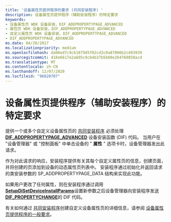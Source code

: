```yaml
---
title: '设备属性页提供程序的要求 (共同安装程序) '
description: 设备属性页提供程序（辅助安装程序）的特定要求
keywords:
- 设备属性页 WDK 设备安装，DIF_ADDPROPERTYPAGE_ADVANCED
- 属性页 WDK 设备安装，DIF_ADDPROPERTYPAGE_ADVANCED
- 自定义属性页 WDK 设备安装，DIF_ADDPROPERTYPAGE_ADVANCED
- DIF_ADDPROPERTYPAGE_ADVANCED
ms.date: 04/20/2017
ms.localizationpriority: medium
ms.openlocfilehash: da06ed7c9cb187945f02cd2c0a87006b2c493939
ms.sourcegitcommit: 418e6617e2a695c9cb4b37b5b60e264760858acd
ms.translationtype: MT
ms.contentlocale: zh-CN
ms.lasthandoff: 12/07/2020
ms.locfileid: "96820707"
---
```

# <a name="specific-requirements-for-device-property-page-providers-co-installers"></a>设备属性页提供程序（辅助安装程序）的特定要求





提供一个或多个自定义设备属性页的 [共同安装程序](writing-a-co-installer.md) 必须处理 [**DIF_ADDPROPERTYPAGE_ADVANCED**](./dif-addpropertypage-advanced.md) 设备安装函数 (DIF) 代码。 当用户在 "设备管理器" 或 "控制面板" 中单击设备的 " **属性** " 选项卡时，设备管理器发出此请求。

作为对此请求的响应，安装程序提供有关其每个自定义属性页的信息，创建页面，并将创建的页添加到设备的动态属性页列表中。 安装程序通过初始化并返回请求的类安装参数的 SP_ADDPROPERTYPAGE_DATA 结构来实现此功能。

如果用户更改了任何属性，则在安装程序通过调用 [**SetupDiSetDeviceInstallParams**](/windows/win32/api/setupapi/nf-setupapi-setupdisetdeviceinstallparamsa)设置新参数之后设备管理器向安装程序发送 [**DIF_PROPERTYCHANGE**](./dif-propertychange.md)的 DIF 代码。

有关如何通过 [共同安装程序](writing-a-co-installer.md)创建自定义设备属性页的详细信息，请参阅 [设备属性页提供程序的一般要求](general-requirements-for-device-property-page-providers.md)。

 

